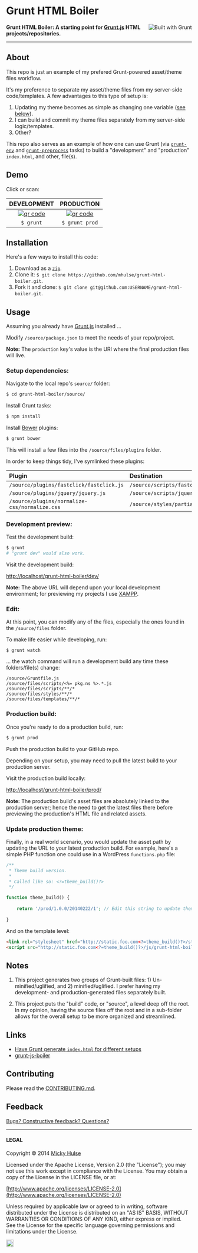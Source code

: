 # Grunt HTML Boiler

<a href="http://gruntjs.com/" title="Built with Grunt"><img src="https://cdn.gruntjs.com/builtwith.png" alt="Built with Grunt" align="right"></a>

**Grunt HTML Boiler: A starting point for [Grunt.js](http://gruntjs.com/) HTML projects/repositories.**

---

## About

This repo is just an example of my prefered Grunt-powered asset/theme files workflow.

It's my preference to separate my asset/theme files from my server-side code/templates. A few advantages to this type of setup is:

1. Updating my theme becomes as simple as changing one variable ([see below](#update-production-theme)).
1. I can build and commit my theme files separately from my server-side logic/templates.
1. Other?

This repo also serves as an example of how one can use Grunt (via [`grunt-env`](https://github.com/jsoverson/grunt-env/) and [`grunt-preprocess`](https://github.com/jsoverson/grunt-preprocess/) tasks) to build a "development" and "production" `index.html`, and other, file(s).

## Demo

Click or scan:

DEVELOPMENT | PRODUCTION
:-: | :-:
[![qr code](http://chart.apis.google.com/chart?cht=qr&chl=http://mky.io/grunt-html-boiler/dev/&chs=240x240)](http://mky.io/grunt-html-boiler/dev/) | [![qr code](http://chart.apis.google.com/chart?cht=qr&chl=http://mky.io/grunt-html-boiler/prod/&chs=240x240)](http://mky.io/grunt-html-boiler/prod/)
`$ grunt` | `$ grunt prod`

## Installation

Here's a few ways to install this code:

1. Download as a [`zip`](https://github.com/mhulse/grunt-html-boiler/archive/gh-pages.zip).
1. Clone it: `$ git clone https://github.com/mhulse/grunt-html-boiler.git`.
1. Fork it and clone: `$ git clone git@github.com:USERNAME/grunt-html-boiler.git`.

## Usage

Assuming you already have [Grunt.js](http://gruntjs.com/) installed ...

Modify `/source/package.json` to meet the needs of your repo/project.

**Note:** The `production` key's value is the URI where the final production files will live.

### Setup dependencies:

Navigate to the local repo's `source/` folder:

```bash
$ cd grunt-html-boiler/source/
```

Install Grunt tasks:

```bash
$ npm install
```

Install [Bower](http://bower.io/) plugins:

```bash
$ grunt bower
```

This will install a few files into the `/source/files/plugins` folder.

In order to keep things tidy, I've symlinked these plugins:

Plugin | Destination
:-- | :--
`/source/plugins/fastclick/fastclick.js` | `/source/scripts/fastclick.js`
`/source/plugins/jquery/jquery.js` | `/source/scripts/jquery.js`
`/source/plugins/normalize-css/normalize.css` | `/source/styles/partials/_normalize.scss`

### Development preview:

Test the development build:

```bash
$ grunt
# "grunt dev" would also work.
```

Visit the development build:

<http://localhost/grunt-html-boiler/dev/>

**Note:** The above URL will depend upon your local development environment; for previewing my projects I use [XAMPP](http://www.apachefriends.org/index.html).

### Edit:

At this point, you can modify any of the files, especially the ones found in the `/source/files` folder.

To make life easier while developing, run:

```
$ grunt watch
```

... the watch command will run a development build any time these folders/file(s) change:

```text
/source/Gruntfile.js
/source/files/scripts/<%= pkg.ns %>.*.js
/source/files/scripts/**/*
/source/files/styles/**/*
/source/files/templates/**/*
```

### Production build:

Once you're ready to do a production build, run:

```bash
$ grunt prod
```

Push the production build to your GitHub repo.

Depending on your setup, you may need to pull the latest build to your production server.

Visit the production build locally:

<http://localhost/grunt-html-boiler/prod/>

**Note:** The production build's asset files are absolutely linked to the production server; hence the need to get the latest files there before previewing the production's HTML file and related assets.

### Update production theme:

Finally, in a real world scenario, you would update the asset path by updating the URL to your latest production build. For example, here's a simple PHP function one could use in a WordPress `functions.php` file:

```php
/**
 * Theme build version.
 *
 * Called like so: <?=theme_build()?>
 */

function theme_build() {
	
	return '/prod/1.0.0/20140222/1'; // Edit this string to update theme across site.
	
}
```

And on the template level:

```html
<link rel="stylesheet" href="http://static.foo.com<?=theme_build()?>/styles/grunt-html-boiler.min.css">
<script src="http://static.foo.com<?=theme_build()?>/js/grunt-html-boiler.min.js"></script>
```

## Notes

1. This project generates two groups of Grunt-built files: 1) Un-minified/uglified, and 2) minified/uglified. I prefer having my development- and production-generated files separately built.

1. This project puts the "build" code, or "source", a level deep off the root. In my opinion, having the source files off the root and in a sub-folder allows for the overall setup to be more organized and streamlined.

## Links

* [Have Grunt generate `index.html` for different setups](http://stackoverflow.com/a/14970339/922323)
* [grunt-js-boiler](https://github.com/mhulse/grunt-js-boiler)

## Contributing

Please read the [CONTRIBUTING.md](https://github.com/user/grunt-html-boiler/blob/branch/CONTRIBUTING.md).

## Feedback

[Bugs? Constructive feedback? Questions?](https://github.com/mhulse/grunt-html-boiler/issues/new?title=Your%20code%20sucks!&body=Here%27s%20why%3A%20)

---

#### LEGAL

Copyright © 2014 [Micky Hulse](http://mky.io)

Licensed under the Apache License, Version 2.0 (the "License"); you may not use this work except in compliance with the License. You may obtain a copy of the License in the LICENSE file, or at:

[http://www.apache.org/licenses/LICENSE-2.0](http://www.apache.org/licenses/LICENSE-2.0)

Unless required by applicable law or agreed to in writing, software distributed under the License is distributed on an "AS IS" BASIS, WITHOUT WARRANTIES OR CONDITIONS OF ANY KIND, either express or implied. See the License for the specific language governing permissions and limitations under the License.

<img width="20" height="20" align="absmiddle" src="https://github.global.ssl.fastly.net/images/icons/emoji/octocat.png" alt=":octocat:" title=":octocat:" class="emoji">
